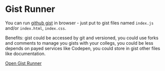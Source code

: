 # Gist Runner

You can run [github gist](https://gist.github.com/) in browser - just put to gist files named <code>index.js</code> and/or <code>index.html</code>, <code>index.css</code>.

Benefits: gist could be accessed by git and versioned, you could use forks and comments to manage you gists with your collegs, you could be less depends on payed services like Codepen, you could store in gist other files like documentation.

[Open Gist Runner](https://snippet.js.org/)